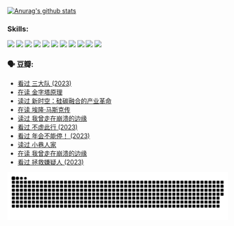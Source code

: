 
[![Anurag's github stats](https://github-readme-stats.vercel.app/api?username=w940853815)](https://github.com/anuraghazra/github-readme-stats)

### Skills:

<code><img height="32" src="https://cdn.jsdelivr.net/npm/simple-icons@v5/icons/python.svg"></code>
<code><img height="32" src="https://cdn.jsdelivr.net/npm/simple-icons@v5/icons/javascript.svg"></code>
<code><img height="32" src="https://cdn.jsdelivr.net/npm/simple-icons@v5/icons/django.svg"></code>
<code><img height="32" src="https://cdn.jsdelivr.net/npm/simple-icons@v5/icons/flask.svg"></code>
<code><img height="32" src="https://cdn.jsdelivr.net/npm/simple-icons@v5/icons/vuetify.svg"></code>
<code><img height="32" src="https://cdn.jsdelivr.net/npm/simple-icons@v5/icons/git.svg"></code>
<code><img height="32" src="https://cdn.jsdelivr.net/npm/simple-icons@v5/icons/docker.svg"></code>
<code><img height="32" src="https://cdn.jsdelivr.net/npm/simple-icons@v5/icons/postgresql.svg"></code>
<code><img height="32" src="https://cdn.jsdelivr.net/npm/simple-icons@v5/icons/elasticsearch.svg"></code>
<code><img height="32" src="https://cdn.jsdelivr.net/npm/simple-icons@v5/icons/macos.svg"></code>
<code><img height="32" src="https://cdn.jsdelivr.net/npm/simple-icons@v5/icons/linux.svg"></code>

### 🗣 豆瓣:

<!-- DOUBAN-ACTIVITIES:START -->
- [看过 三大队‎ (2023)](https://www.douban.com/people/136069238/status/4510323325/?_i=07106590)
- [在读 金字塔原理](https://www.douban.com/people/136069238/status/4507497587/?_i=07106590)
- [读过 新时空：硅碳融合的产业革命](https://www.douban.com/people/136069238/status/4506659177/?_i=07106590)
- [在读 埃隆·马斯克传](https://www.douban.com/people/136069238/status/4500417190/?_i=07106590)
- [读过 我曾走在崩溃的边缘](https://www.douban.com/people/136069238/status/4500416754/?_i=07106590)
- [看过 不虚此行‎ (2023)](https://www.douban.com/people/136069238/status/4499973052/?_i=07106590)
- [看过 年会不能停！‎ (2023)](https://www.douban.com/people/136069238/status/4498582002/?_i=07106590)
- [读过 小巷人家](https://www.douban.com/people/136069238/status/4489290935/?_i=07106590)
- [在读 我曾走在崩溃的边缘](https://www.douban.com/people/136069238/status/4489290559/?_i=07106590)
- [看过 拯救嫌疑人‎ (2023)](https://www.douban.com/people/136069238/status/4477421513/?_i=07106590)
<!-- DOUBAN-ACTIVITIES:END -->


![Snake animation](https://raw.githubusercontent.com/w940853815/w940853815/output/github-contribution-grid-snake.svg)

<!--
**w940853815/w940853815** is a ✨ _special_ ✨ repository because its `README.md` (this file) appears on your GitHub profile.

Here are some ideas to get you started:

- 🔭 I’m currently working on ...
- 🌱 I’m currently learning ...
- 👯 I’m looking to collaborate on ...
- 🤔 I’m looking for help with ...
- 💬 Ask me about ...
- 📫 How to reach me: ...
- 😄 Pronouns: ...
- ⚡ Fun fact: ...
-->
